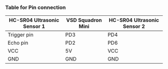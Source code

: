 ###  Table for Pin connection
| HC-SR04 Ultrasonic Sensor 1| VSD Squadron Mini | HC-SR04 Ultrasonic Sensor 2|
| ------------- | ------------- | ------------- |
| Trigger pin | PD3 | PD4 |
| Echo pin | PD2 | PD6 |
| VCC | 5V | VCC |
| GND | GND | GND |
